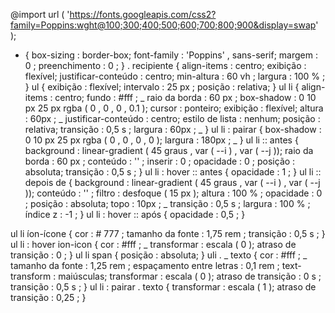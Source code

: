 @import  url ( 'https://fonts.googleapis.com/css2?family=Poppins:wght@100;300;400;500;600;700;800;900&display=swap' );

* {
    box-sizing : border-box;
    font-family :  'Poppins' , sans-serif;
    margem :  0 ;
    preenchimento :  0 ;
}
. recipiente {
    align-items : centro;
    exibição : flexível;
    justificar-conteúdo : centro;
    min-altura :  60 vh ;
    largura :  100 % ;
}
ul {
    exibição : flexível;
    intervalo :  25 px ;
    posição : relativa;
}
ul  li {
    align-items : centro;
    fundo :  #fff ; _
    raio da borda :  60 px ;
    box-shadow :  0  10 px  25 px  rgba ( 0 ,  0 ,  0 ,  0.1 );
    cursor : ponteiro;
    exibição : flexível;
    altura :  60px ; _
    justificar-conteúdo : centro;
    estilo de lista : nenhum;
    posição : relativa;
    transição :  0,5 s ;
    largura :  60px ; _
}
ul  li : pairar {
    box-shadow :  0  10 px  25 px  rgba ( 0 ,  0 ,  0 ,  0 );
    largura :  180px ; _
}
ul  li :: antes {
    background :  linear-gradient ( 45 graus ,  var ( --i ) ,  var ( --j ));
    raio da borda :  60 px ;
    conteúdo :  '' ;
    inserir :  0 ;
    opacidade :  0 ;
    posição : absoluta;
    transição :  0,5 s ;
}
ul  li : hover :: antes {
    opacidade :  1 ;
}
ul  li :: depois de {
    background :  linear-gradient ( 45 graus ,  var ( --i ) ,  var ( --j ));
    conteúdo :  '' ;
    filtro :  desfoque ( 15 px );
    altura :  100 % ;
    opacidade :  0 ;
    posição : absoluta;
    topo :  10px ; _
    transição :  0,5 s ;
    largura :  100 % ;
    índice z :  -1 ;
}
ul  li : hover :: após {
    opacidade :  0,5 ;
}

ul  li  íon-ícone {
    cor :  # 777 ;
    tamanho da fonte :  1,75 rem ;
    transição :  0,5 s ;
}
ul  li : hover  ion-icon {
    cor :  #fff ; _
    transformar :  escala ( 0 );
    atraso de transição :  0 ;
}
ul  li  span {
    posição : absoluta;
}
uli  . _ texto {
    cor :  #fff ; _
    tamanho da fonte :  1,25 rem ;
    espaçamento entre letras :  0,1 rem ;
    text-transform : maiúsculas;
    transformar :  escala ( 0 );
    atraso de transição :  0 s ;
    transição :  0,5 s ;
}
ul  li : pairar . texto {
    transformar :  escala ( 1 );
    atraso de transição :  0,25 ;
}
